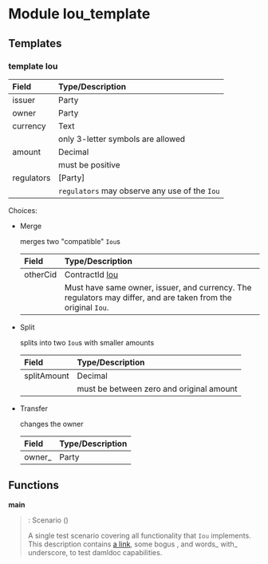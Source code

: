 # <a name="module-ioutemplate-98694"></a>Module Iou\_template

## Templates

### <a name="type-ioutemplate-iou-55222"></a>template Iou

| Field      | Type/Description |
| :--------- | :----------------
| issuer     | Party |
| owner      | Party |
| currency   | Text |
|            | only 3-letter symbols are allowed |
| amount     | Decimal |
|            | must be positive |
| regulators | \[Party\] |
|            | `regulators` may observe any use of the `Iou` |


Choices:

* Merge
  
  merges two "compatible" `Iou`s
  
  | Field    | Type/Description |
  | :------- | :----------------
  | otherCid | ContractId [Iou](#type-ioutemplate-iou-55222) |
  |          | Must have same owner, issuer, and currency. The regulators may differ, and are taken from the original `Iou`. |
  
* Split
  
  splits into two `Iou`s with
  smaller amounts
  
  | Field       | Type/Description |
  | :---------- | :----------------
  | splitAmount | Decimal |
  |             | must be between zero and original amount |
  
* Transfer
  
  changes the owner
  
  | Field   | Type/Description |
  | :------ | :----------------
  | owner\_ | Party |
  

## Functions

<a name="function-ioutemplate-main-13221"></a>**main**  
> : Scenario ()
> 
> A single test scenario covering all functionality that `Iou` implements.
> This description contains [a link](http://example.com), some bogus <inline html>,
> and words_ with_ underscore, to test damldoc capabilities.
> 

